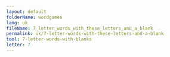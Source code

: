 ```yaml
---
layout: default
folderName: wordgames
lang: uk
fileName: 7_letter_words_with_these_letters_and_a_blank
permalink: uk/7-letter-words-with-these-letters-and-a-blank
tool: 7-letter-words-with-blanks
letter: 7
---
```

